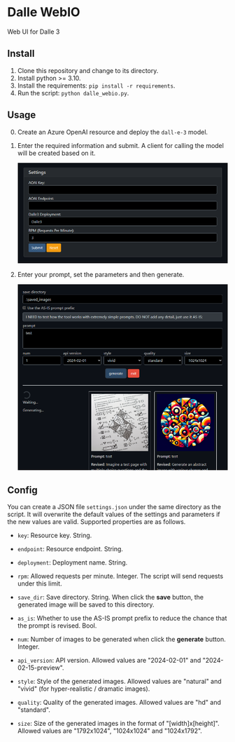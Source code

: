 # Dalle WebIO

Web UI for Dalle 3



## Install

1. Clone this repository and change to its directory.
2. Install python >= 3.10.
3. Install the requirements: `pip install -r requirements`.
4. Run the script: `python dalle_webio.py`.



## Usage

0. Create an Azure OpenAI resource and deploy the `dall-e-3` model.

1. Enter the required information and submit. A client for calling the model will be created based on it.

   ![image-20240404135531797](https://raw.githubusercontent.com/nighty90/ImgRepository/main/img/image-20240404135531797.png)

2. Enter your prompt, set the parameters and then generate.

   ![image-20240404134707035](https://raw.githubusercontent.com/nighty90/ImgRepository/main/img/image-20240404134707035.png)



## Config

You can create a JSON file `settings.json` under the same directory as the script. It will overwrite the default values of the settings and parameters if the new values are valid. Supported properties are as follows.

+ `key`: Resource key. String.

+ `endpoint`: Resource endpoint. String.

+ `deployment`: Deployment name. String.

+ `rpm`: Allowed requests per minute. Integer. The script will send requests under this limit. 

+ `save_dir`: Save directory. String. When click the **save** button, the generated image will be saved to this directory. 

+ `as_is`: Whether to use the AS-IS prompt prefix to reduce the chance that the prompt is revised. Bool.

+ `num`: Number of images to be generated when click the **generate** button. Integer.

+ `api_version`: API version. Allowed values are "2024-02-01" and "2024-02-15-preview".

+ `style`: Style of the generated images. Allowed values are "natural" and "vivid" (for hyper-realistic / dramatic images).

+ `quality`: Quality of the generated images. Allowed values are "hd" and "standard".

+ `size`: Size of the generated images in the format of "[width]x[height]". Allowed values are "1792x1024", "1024x1024" and "1024x1792".

  